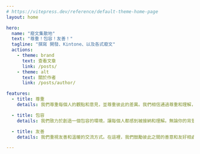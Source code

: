 ```yaml
---
# https://vitepress.dev/reference/default-theme-home-page
layout: home

hero:
  name: "廢文集散地"
  text: "尊重！包容！友善！"
  tagline: "撰寫 開發、Kintone、以及各式廢文"
  actions:
    - theme: brand
      text: 查看文章
      link: /posts/
    - theme: alt
      text: 關於作者
      link: /posts/author/

features:
  - title: 尊重
    details: 我們尊重每個人的觀點和意見，並尊重彼此的差異。我們相信通過尊重和理解，我們可以建立一個更加和諧的社群，讓每個人都感到受到重視和尊重。

  - title: 包容
    details: 我們致力於創造一個包容的環境，讓每個人都感到被接納和理解。無論你的背景、信仰或身份如何，我們都歡迎你的加入，並且尊重你的獨特性。

  - title: 友善
    details: 我們重視友善和溫暖的交流方式。在這裡，我們鼓勵彼此之間的善意和友好相處，讓每個人都感受到溫暖和歡樂。我們相信友善的互動可以創造一個更加美好的社群，讓人們彼此之間更加連結。

---
```


